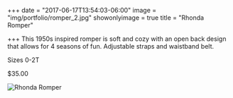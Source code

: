 +++
date = "2017-06-17T13:54:03-06:00"
image = "img/portfolio/romper_2.jpg"
showonlyimage = true
title = "Rhonda Romper"

+++
This 1950s inspired romper is soft and cozy with an open back design that allows for 4 seasons of fun. Adjustable straps and waistband belt.

Sizes 0-2T

$35.00

![Rhonda Romper](/img/portfolio/romper_2.jpg)

